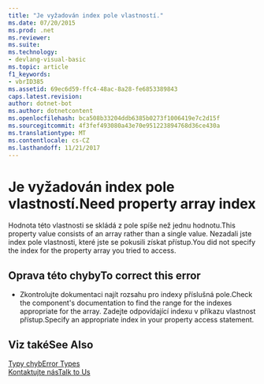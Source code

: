 ```yaml
---
title: "Je vyžadován index pole vlastností."
ms.date: 07/20/2015
ms.prod: .net
ms.reviewer: 
ms.suite: 
ms.technology:
- devlang-visual-basic
ms.topic: article
f1_keywords:
- vbrID385
ms.assetid: 69ec6d59-ffc4-48ac-8a28-fe6853389843
caps.latest.revision: 
author: dotnet-bot
ms.author: dotnetcontent
ms.openlocfilehash: bca508b33204ddb6385b0273f1006419e7c2d15f
ms.sourcegitcommit: 4f3fef493080a43e70e951223894768d36ce430a
ms.translationtype: MT
ms.contentlocale: cs-CZ
ms.lasthandoff: 11/21/2017
---
```

# <a name="need-property-array-index"></a><span data-ttu-id="a3d07-102">Je vyžadován index pole vlastností.</span><span class="sxs-lookup"><span data-stu-id="a3d07-102">Need property array index</span></span>
<span data-ttu-id="a3d07-103">Hodnota této vlastnosti se skládá z pole spíše než jednu hodnotu.</span><span class="sxs-lookup"><span data-stu-id="a3d07-103">This property value consists of an array rather than a single value.</span></span> <span data-ttu-id="a3d07-104">Nezadali jste index pole vlastnosti, které jste se pokusili získat přístup.</span><span class="sxs-lookup"><span data-stu-id="a3d07-104">You did not specify the index for the property array you tried to access.</span></span>  
  
## <a name="to-correct-this-error"></a><span data-ttu-id="a3d07-105">Oprava této chyby</span><span class="sxs-lookup"><span data-stu-id="a3d07-105">To correct this error</span></span>  
  
-   <span data-ttu-id="a3d07-106">Zkontrolujte dokumentaci najít rozsahu pro indexy příslušná pole.</span><span class="sxs-lookup"><span data-stu-id="a3d07-106">Check the component's documentation to find the range for the indexes appropriate for the array.</span></span> <span data-ttu-id="a3d07-107">Zadejte odpovídající indexu v příkazu vlastnost přístup.</span><span class="sxs-lookup"><span data-stu-id="a3d07-107">Specify an appropriate index in your property access statement.</span></span>  
  
## <a name="see-also"></a><span data-ttu-id="a3d07-108">Viz také</span><span class="sxs-lookup"><span data-stu-id="a3d07-108">See Also</span></span>  
 [<span data-ttu-id="a3d07-109">Typy chyb</span><span class="sxs-lookup"><span data-stu-id="a3d07-109">Error Types</span></span>](../../../visual-basic/programming-guide/language-features/error-types.md)  
 [<span data-ttu-id="a3d07-110">Kontaktujte nás</span><span class="sxs-lookup"><span data-stu-id="a3d07-110">Talk to Us</span></span>](/visualstudio/ide/talk-to-us)
